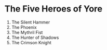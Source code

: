 #  The Five Heroes of Yore
1. The Silent Hammer 
2. The Phoenix  
3. The Mythril Fist 
4. The Hunter of Shadows
5. The Crimson Knight